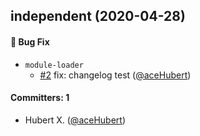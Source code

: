 
## independent (2020-04-28)

#### :bug: Bug Fix
* `module-loader`
  * [#2](https://github.com/aceHubert/vue-async/pull/2) fix: changelog test ([@aceHubert](https://github.com/aceHubert))

#### Committers: 1
- Hubert X. ([@aceHubert](https://github.com/aceHubert))




